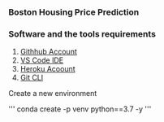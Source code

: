 ### Boston Housing Price Prediction

### Software and the tools requirements

1. [Githhub Account](https://github.com)
2. [VS Code IDE](https://code.visualstudio.com/)
3. [Heroku Acoount](https://heroku.com)
4. [Git CLI](https://git-scm.com/book/en/v2/Getting-Started-The-Command-Line)

Create a new environment

'''
conda create -p venv python==3.7 -y
'''